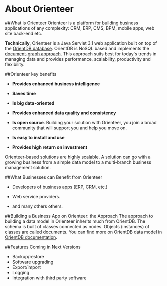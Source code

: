 # About Orienteer

##What is Orienteer
Orienteer is a platform for building business applications of any complexity: CRM, ERP, CMS, BPM, mobile apps, web site back-end etc. 

**Technically**, Orienteer is a Java Servlet 3.1 web application built on top of the [OrientDB database](http://orientdb.com/). OrientDB is NoSQL based and implements the [document-graph approach](http://orientdb.com/docs/last/Tutorial-Introduction-to-the-NoSQL-world.html). This approach suits best for today's trends in managing data and provides performance, scalability, productivity and flexibility.

##Orienteer key benefits

* **Provides enhanced business intelligence**

* **Saves time**

* **Is big data-oriented**

* **Provides enhanced data quality and consistency**

* **Is open source**. Building your solution with Orienteer, you join a broad community that will support you and help you move on.

* **Is easy to install and use**

* **Provides high return on investment**

Orienteer-based solutions are highly scalable. A solution can go with a growing business from a simple data model to a multi-branch business management solution.

##What Businesses can Benefit from Orienteer
* Developers of business apps (ERP, CRM, etc.)

* Web service providers.

* and many others others.

##Building a Business App on Orienteer: the Approach
The approach to building a data model in Orienteer inherits much from OrientDB. The schema is built of classes connected as nodes. Objects (instances) of classes are called documents. You can find more on OrientDB data model in [OrientDB documentation](http://orientdb.com/docs/last/).

##Features Coming in Next Versions

* Backup/restore
* Software upgrading
* Export/import
* Logging
* Integration with third party software
